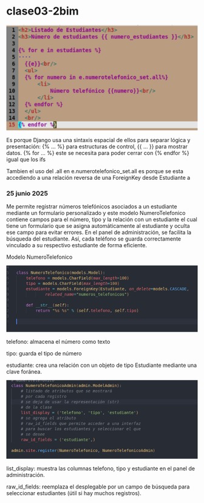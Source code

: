 # clase03-2bim

![alt text](image.png)

Es porque Django usa una sintaxis espacial de ellos para separar lógica y presentación: {% ... %} para estructuras de control, {{ ... }} para mostrar datos.
{% for ... %} este se necesita para poder cerrar  con {% endfor %} igual que los ifs

Tambien el uso del .all en e.numerotelefonico_set.all es porque se esta accediendo a una relación reversa de una ForeignKey desde Estudiante a 

### 25 junio 2025

Me permite registrar números telefónicos asociados a un estudiante mediante un formulario personalizado y este modelo NumeroTelefonico contiene campos para el número, tipo y la relación con un estudiante el cual tiene un formulario que se asigna automáticamente al estudiante y oculta ese campo para evitar errores.
En el panel de administración, se facilita la búsqueda del estudiante. Así, cada teléfono se guarda correctamente vinculado a su respectivo estudiante de forma eficiente.

Modelo NumeroTelefonico

![alt text](image-1.png)

telefono: almacena el número como texto

tipo: guarda el tipo de número

estudiante: crea una relación con un objeto de tipo Estudiante mediante una clave foránea.

![alt text](image-2.png)

list_display: muestra las columnas telefono, tipo y estudiante en el panel de administración.

raw_id_fields: reemplaza el desplegable por un campo de búsqueda para seleccionar estudiantes (útil si hay muchos registros).
